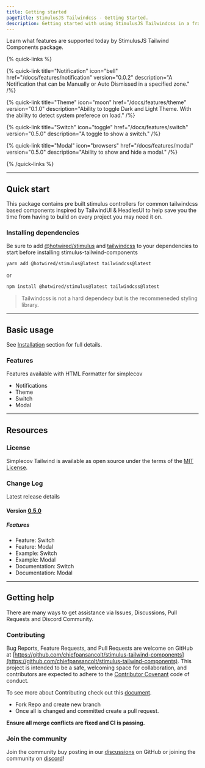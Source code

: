 ```yaml
---
title: Getting started
pageTitle: StimulusJS Tailwindcss - Getting Started.
description: Getting started with using StimulusJS Tailwindcss in a frameworkless project.
---
```


Learn what features are supported today by StimulusJS Tailwind Components package.

{% quick-links %}

{% quick-link title="Notification" icon="bell" href="/docs/features/notification" version="0.0.2" description="A Notification that can be Manually or Auto Dismissed in a specified zone." /%}

{% quick-link title="Theme" icon="moon" href="/docs/features/theme" version="0.1.0" description="Ability to toggle Dark and Light Theme. With the ability to detect system preferece on load." /%}

{% quick-link title="Switch" icon="toggle" href="/docs/features/switch" version="0.5.0" description="A toggle to show a switch." /%}

{% quick-link title="Modal" icon="browsers" href="/docs/features/modal" version="0.5.0" description="Ability to show and hide a modal." /%}

{% /quick-links %}

---

## Quick start

This package contains pre built stimulus controllers for common tailwindcss based components inspired by TailwindUI & HeadlesUI to help save you the time from having to build on every project you may need it on.

### Installing dependencies

Be sure to add [@hotwired/stimulus](https://stimulus.hotwired.dev/) and [tailwindcss](https://tailwindcss.com) to your dependencies to start before installing stimulus-tailwind-components

```bash
yarn add @hotwired/stimulus@latest tailwindcss@latest
```

or

```bash
npm install @hotwired/stimulus@latest tailwindcss@latest
```

> Tailwindcss is not a hard dependecy but is the recommeneded styling library.

---

## Basic usage

See [Installation](/docs/installation) section for full details.

### Features

Features available with HTML Formatter for simplecov

- Notifications
- Theme
- Switch
- Modal

---

## Resources

### License

Simplecov Tailwind is available as open source under the terms of the [MIT License](https://github.com/chiefpansancolt/stimulus-tailwind-components/blob/main/LICENSE).

### Change Log

Latest release details

#### Version [0.5.0](https://github.com/chiefpansancolt/stimulus-tailwind-components/releases/tag/0.5.0)

##### Features

- Feature: Switch
- Feature: Modal
- Example: Switch
- Example: Modal
- Documentation: Switch
- Documentation: Modal

---

## Getting help

There are many ways to get assistance via Issues, Discussions, Pull Requests and Discord Community.

### Contributing

Bug Reports, Feature Requests, and Pull Requests are welcome on GitHub at [https://github.com/chiefpansancolt/stimulus-tailwind-components](https://github.com/chiefpansancolt/stimulus-tailwind-components). This project is intended to be a safe, welcoming space for collaboration, and contributors are expected to adhere to the [Contributor Covenant](https://github.com/chiefpansancolt/stimulus-tailwind-components/blob/main/.github/CODE_OF_CONDUCT.md) code of conduct.

To see more about Contributing check out this [document](https://github.com/chiefpansancolt/stimulus-tailwind-components/blob/main/.github/CONTRIBUTING.md).

- Fork Repo and create new branch
- Once all is changed and committed create a pull request.

**Ensure all merge conflicts are fixed and CI is passing.**

### Join the community

Join the community buy posting in our [discussions](https://github.com/chiefpansancolt/stimulus-tailwind-components/discussions) on GitHub or joining the community on [discord](https://discord.gg/SDryP2579d)!
